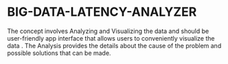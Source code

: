 # BIG-DATA-LATENCY-ANALYZER
The concept involves Analyzing and Visualizing the data and should be user-friendly app interface that allows users to conveniently visualize the data  . The Analysis provides the details about the cause of the problem and possible solutions that can be made.

